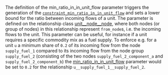 The definition of the min\_ratio\_in\_in\_unit\_flow parameter triggers the generation of the [`constraint_min_ratio_in_in_unit_flow`](#Minimumed-ratio-between-input-and-input-unit-flows) and sets a lower bound for the ratio between incoming flows of a unit. The parameter is defined on the relationship class [unit\_\_node\_\_node](@ref), where both nodes (or group of nodes) in this relationship represent `from_node`s, i.e. the incoming flows to the unit. This parameter can be useful, for instance if a unit requires a specific commodity mix as a fuel supply.
To enforce e.g. for a unit `u` a minimum share of `0.2` of its incoming flow from the node `supply_fuel_1` compared to its incoming flow from the node group `supply_fuel_2` (consisting of the two nodes `supply_fuel_2_component_a` and `supply_fuel_2_component_b`) the [min\_ratio\_in\_in\_unit\_flow](@ref) parameter would be set to `0.2` for the relationship `u__supply_fuel_1__supply_fuel_2`.
